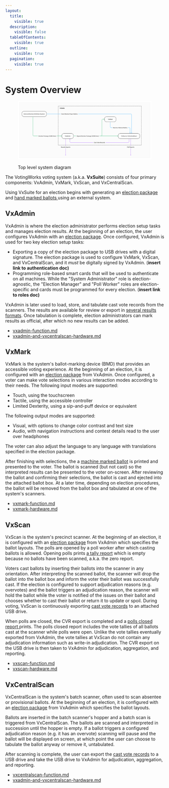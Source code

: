 ```yaml
---
layout:
  title:
    visible: true
  description:
    visible: false
  tableOfContents:
    visible: true
  outline:
    visible: true
  pagination:
    visible: true
---
```


# System Overview

<figure><img src=".gitbook/assets/image (6).png" alt=""><figcaption><p>Top level system diagram</p></figcaption></figure>

The VotingWorks voting system (a.k.a. **VxSuite**) consists of four primary components: VxAdmin, VxMark, VxScan, and VxCentralScan.&#x20;

Using VxSuite for an election begins with generating an [election package](system-overview/election-package/) and [hand marked ballots ](system-overview/hand-marked-ballots.md)using an external system.&#x20;

## VxAdmin

VxAdmin is where the election administrator performs election setup tasks and manages election results. At the beginning of an election, the user configures VxAdmin with an [election package](system-overview/election-package/). Once configured, VxAdmin is used for two key election setup tasks:

* Exporting a copy of the election package to USB drives with a digital signature. The election package is used to configure VxMark, VxScan, and VxCentralScan, and it _must_ be digitally signed by VxAdmin. (**insert link to authentication doc)**
* Programming role-based smart cards that will be used to authenticate on all machines. While the "System Administrator" role is election-agnostic, the "Election Manager" and "Poll Worker" roles are election-specific and cards must be programmed for every election. (**insert link to roles doc)**

VxAdmin is later used to load, store, and tabulate cast vote records from the scanners. The results are available for review or export in [several results formats](system-overview/vxadmin-results-exports/). Once tabulation is complete, election administrators can mark results as official, after which no new results can be added.

* [vxadmin-function.md](system-overview/vxadmin-function.md "mention")
* [vxadmin-and-vxcentralscan-hardware.md](system-overview/vxadmin-and-vxcentralscan-hardware.md "mention")

## VxMark

VxMark is the system's ballot-marking device (BMD) that provides an accessible voting experience. At the beginning of an election, it is configured with an [election package](system-overview/election-package/) from VxAdmin. Once configured, a voter can make vote selections in various interaction modes according to their needs. The following input modes are supported:

* Touch, using the touchscreen
* Tactile, using the accessible controller
* Limited Dexterity, using a sip-and-puff device or equivalent

The following output modes are supported:

* Visual, with options to change color contrast and text size
* Audio, with navigation instructions and contest details read to the user over headphones

The voter can also adjust the language to any language with translations specified in the election package.&#x20;

After finishing with selections, the a [machine marked ballot](system-overview/machine-marked-ballots.md) is printed and presented to the voter. The ballot is scanned (but not cast) so the interpreted results can be presented to the voter on-screen. After reviewing the ballot and confirming their selections, the ballot is cast and ejected into the attached ballot box. At a later time, depending on election procedures, the ballot will be removed from the ballot box and tabulated at one of the system's scanners.

* [vxmark-function.md](system-overview/vxmark-function.md "mention")
* [vxmark-hardware.md](system-overview/vxmark-hardware.md "mention")

## VxScan

VxScan is the system's precinct scanner. At the beginning of an election, it is configured with an [election package](system-overview/election-package/) from VxAdmin which specifies the ballot layouts. The polls are opened by a poll worker after which casting ballots is allowed. Opening polls prints [a tally report](system-overview/vxscan-polls-reports.md) which is empty because no ballots have been scanned, a.k.a. the zero report.&#x20;

Voters cast ballots by inserting their ballots into the scanner in any orientation. After interpreting the scanned ballot, the scanner will drop the ballot into the ballot box and inform the voter their ballot was successfully cast. If the election is configured to support adjudication reasons (e.g. overvotes) and the ballot triggers an adjudication reason, the scanner will hold the ballot while the voter is notified of the issues on their ballot and chooses whether to cast their ballot or return it to update or spoil. During voting, VxScan is continuously exporting [cast vote records](system-overview/cast-vote-records.md) to an attached USB drive.&#x20;

When polls are closed, the CVR export is completed and a [polls closed report ](system-overview/vxscan-polls-reports.md)prints. The polls closed report includes the vote tallies of all ballots cast at the scanner while polls were open. Unlike the vote tallies eventually exported from VxAdmin, the vote tallies at VxScan do not contain any adjudication information such as write-in adjudication. The CVR export on the USB drive is then taken to VxAdmin for adjudication, aggregation, and reporting.

* [vxscan-function.md](system-overview/vxscan-function.md "mention")
* [vxscan-hardware.md](system-overview/vxscan-hardware.md "mention")

## VxCentralScan

VxCentralScan is the system's batch scanner, often used to scan absentee or provisional ballots. At the beginning of an election, it is configured with an [election package](system-overview/election-package/) from VxAdmin which specifies the ballot layouts.&#x20;

Ballots are inserted in the batch scanner's hopper and a batch scan is triggered from VxCentralScan. The ballots are scanned and interpreted in succession until the hopper is empty. If a ballot triggers a configured adjudication reason (e.g. it has an overvote) scanning will pause and the ballot will be displayed on screen, at which point the user can choose to tabulate the ballot anyway or remove it, untabulated.

After scanning is complete, the user can export the [cast vote records](system-overview/cast-vote-records.md) to a USB drive and take the USB drive to VxAdmin for adjudication, aggregation, and reporting.

* [vxcentralscan-function.md](system-overview/vxcentralscan-function.md "mention")
* [vxadmin-and-vxcentralscan-hardware.md](system-overview/vxadmin-and-vxcentralscan-hardware.md "mention")

